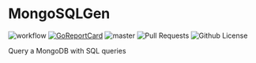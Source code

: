 # MongoSQLGen
![workflow](https://github.com/oabraham1/mongosqlgen/actions/workflows/go.yml/badge.svg)
[![GoReportCard](https://goreportcard.com/badge/github.com/oabraham1/mongosqlgen)](https://goreportcard.com/report/github.com/oabraham1/koala)
![master](https://img.shields.io/github/last-commit/oabraham1/mongosqlgen/master)
![Pull Requests](https://img.shields.io/github/issues-pr/oabraham1/mongosqlgen)
![Github License](https://img.shields.io/badge/License-MIT-green.svg)

Query a MongoDB with SQL queries
